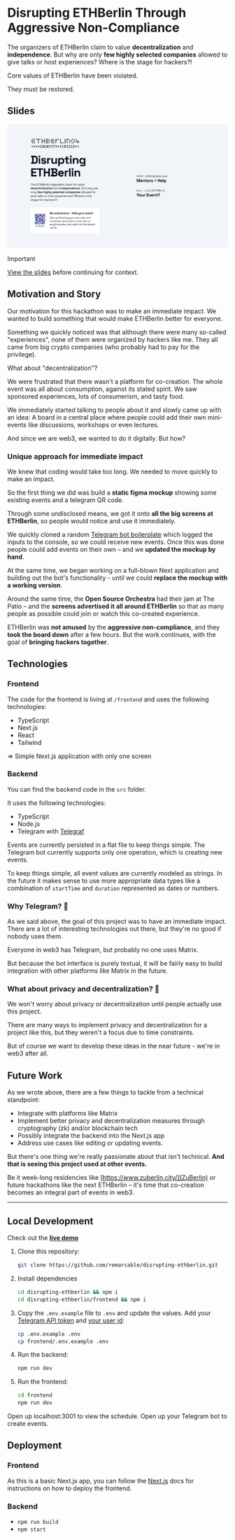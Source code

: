 # Disrupting ETHBerlin Through Aggressive Non-Compliance

The organizers of ETHBerlin claim to value **decentralization** and **independence**. But why are only **few highly selected companies** allowed to give talks or host experiences? Where is the stage for hackers?!

Core values of ETHBerlin have been violated.

They must be restored.

## Slides

![Screenshot](./slides/screenshot.png)

<!-- prettier-ignore-start -->
> [!IMPORTANT]
> [View the slides](./slides/Disrupting%20ETHBerlin.pdf) before continuing for context.
<!-- prettier-ignore-end -->

## Motivation and Story

Our motivation for this hackathon was to make an immediate impact. We wanted to build something that would make ETHBerlin better for everyone.

Something we quickly noticed was that although there were many so-called "experiences", none of them were organized by hackers like me. They all came from big crypto companies (who probably had to pay for the privilege).

What about "decentralization"?

We were frustrated that there wasn't a platform for co-creation. The whole event was all about consumption, against its stated spirit. We saw sponsored experiences, lots of consumerism, and tasty food.

We immediately started talking to people about it and slowly came up with an idea: A board in a central place where people could add their own mini-events like discussions, workshops or even lectures.

And since we are web3, we wanted to do it digitally. But how?

### Unique approach for immediate impact

We knew that coding would take too long. We needed to move quickly to make an impact.

So the first thing we did was build a **static figma mockup** showing some existing events and a telegram QR code.

Through some undisclosed means, we got it onto **all the big screens at ETHBerlin**, so people would notice and use it immediately.

We quickly cloned a random [Telegram bot boilerplate](https://github.com/AlexMubarakshin/ts-telegraf-boilerplate) which logged the inputs to the console, so we could receive new events. Once this was done people could add events on their own – and we **updated the mockup by hand**.

At the same time, we began working on a full-blown Next application and building out the bot's functionality - until we could **replace the mockup with a working version**.

Around the same time, the **Open Source Orchestra** had their jam at The Patio – and the **screens advertised it all around ETHBerlin** so that as many people as possible could join or watch this co-created experience.

ETHBerlin was **not amused** by the **aggressive non-compliance**, and they **took the board down** after a few hours. But the work continues, with the goal of **bringing hackers together**.

## Technologies

### Frontend

The code for the frontend is living at `/frontend` and uses the following technologies:

- TypeScript
- Next.js
- React
- Tailwind

=> Simple Next.js application with only one screen

### Backend

You can find the backend code in the `src` folder.

It uses the following technologies:

- TypeScript
- Node.js
- Telegram with [Telegraf](https://github.com/telegraf/telegraf)

Events are currently persisted in a flat file to keep things simple. The Telegram bot currently supports only one operation, which is creating new events.

To keep things simple, all event values are currently modeled as strings. In the future it makes sense to use more appropriate data types like a combination of `startTime` and `duration` represented as dates or numbers.

### Why Telegram? 🤨

As we said above, the goal of this project was to have an immediate impact. There are a lot of interesting technologies out there, but they're no good if nobody uses them.

Everyone in web3 has Telegram, but probably no one uses Matrix.

But because the bot interface is purely textual, it will be fairly easy to build integration with other platforms like Matrix in the future.

### What about privacy and decentralization? 🤔

We won't worry about privacy or decentralization until people actually use this project.

There are many ways to implement privacy and decentralization for a project like this, but they weren't a focus due to time constraints.

But of course we want to develop these ideas in the near future - we're in web3 after all.

## Future Work

As we wrote above, there are a few things to tackle from a technical standpoint:

- Integrate with platforms like Matrix
- Implement better privacy and decentralization measures through cryptography (zk) and/or blockchain tech
- Possibly integrate the backend into the Next.js app
- Address use cases like editing or updating events.

But there's one thing we're really passionate about that isn't technical. **And that is seeing this project used at other events.**

Be it week-long residencies like [https://www.zuberlin.city/](ZuBerlin) or future hackathons like the next ETHBerlin – it's time that co-creation becomes an integral part of events in web3.

---

## Local Development

Check out the **[live demo](https://ethbln.uber.space/)**

1. Clone this repository:

   ```bash
   git clone https://github.com/remarcable/disrupting-ethberlin.git
   ```

2. Install dependencies

   ```bash
   cd disrupting-ethberlin && npm i
   cd disrupting-ethberlin/frontend && npm i
   ```

3. Copy the `.env.example` file to `.env` and update the values. Add your [Telegram API token](https://core.telegram.org/bots/tutorial) and [your user id](https://medium.com/block-bastards/how-to-find-your-user-id-on-telegram-a27cb7b732d6):

   ```bash
   cp .env.example .env
   cp frontend/.env.example .env
   ```

4. Run the backend:

   ```bash
   npm run dev
   ```

5. Run the frontend:

   ```bash
   cd frontend
   npm run dev
   ```

Open up localhost:3001 to view the schedule. Open up your Telegram bot to create events.

## Deployment

### Frontend

As this is a basic Next.js app, you can follow the [Next.js](https://nextjs.org/docs/app/building-your-application/deploying) docs for instructions on how to deploy the frontend.

### Backend

- `npm run build`
- `npm start`
